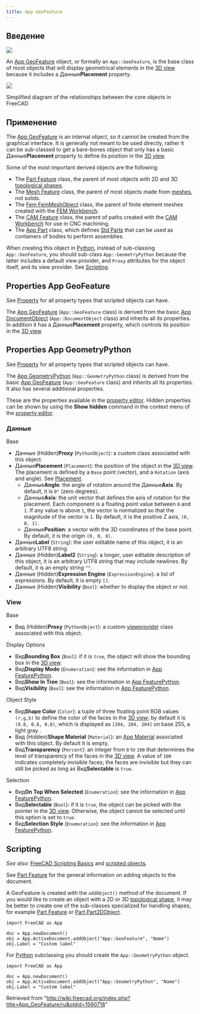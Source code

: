 ```yaml
---
title: App GeoFeature
---
```

## Введение

![](/images/Feature.svg)

An [App GeoFeature](/App_GeoFeature "App GeoFeature") object, or formally an `App::GeoFeature`, is the base class of most objects that will display geometrical elements in the [3D view](/3D_view "3D view") because it includes a Данные**Placement** property.

![](/images/FreeCAD_core_objects.svg)

Simplified diagram of the relationships between the core objects in FreeCAD

## Применение

The [App GeoFeature](/App_GeoFeature "App GeoFeature") is an internal object, so it cannot be created from the graphical interface. It is generally not meant to be used directly, rather it can be sub-classed to get a bare-bones object that only has a basic Данные**Placement** property to define its position in the [3D view](/3D_view "3D view").

Some of the most important derived objects are the following:

* The [Part Feature](/Part_Feature "Part Feature") class, the parent of most objects with 2D and 3D [topological shapes](/Part_TopoShape "Part TopoShape").
* The [Mesh Feature](/Mesh_Feature "Mesh Feature") class, the parent of most objects made from [meshes](/Mesh_MeshObject "Mesh MeshObject"), not solids.
* The [Fem FemMeshObject](/FEM_Mesh "FEM Mesh") class, the parent of finite element meshes created with the [FEM Workbench](/FEM_Workbench "FEM Workbench").
* The [CAM Feature](/index.php?title=CAM_Feature&action=edit&redlink=1 "CAM Feature (page does not exist)") class, the parent of paths created with the [CAM Workbench](/CAM_Workbench "CAM Workbench") for use in CNC machining.
* The [App Part](/App_Part "App Part") class, which defines [Std Parts](/Std_Part "Std Part") that can be used as containers of bodies to perform assemblies.

When creating this object in [Python](/Python "Python"), instead of sub-classing `App::GeoFeature`, you should sub-class `App::GeometryPython` because the latter includes a default view provider, and `Proxy` attributes for the object itself, and its view provider. See [Scripting](/App_GeoFeature#Scripting "App GeoFeature").

## Properties App GeoFeature

See [Property](/Property "Property") for all property types that scripted objects can have.

The [App GeoFeature](/App_GeoFeature "App GeoFeature") (`App::GeoFeature` class) is derived from the basic [App DocumentObject](/App_DocumentObject "App DocumentObject") (`App::DocumentObject` class) and inherits all its properties. In addition it has a Данные**Placement** property, which controls its position in the [3D view](/3D_view "3D view").

## Properties App GeometryPython

See [Property](/Property "Property") for all property types that scripted objects can have.

The [App GeometryPython](/App_GeoFeature "App GeoFeature") (`App::GeometryPython` class) is derived from the basic [App GeoFeature](/App_GeoFeature "App GeoFeature") (`App::GeoFeature` class) and inherits all its properties. It also has several additional properties.

These are the properties available in the [property editor](/Property_editor "Property editor"). Hidden properties can be shown by using the **Show hidden** command in the context menu of the [property editor](/Property_editor "Property editor").

### Данные

Base

* Данные (Hidden)**Proxy** (`PythonObject`): a custom class associated with this object.
* Данные**Placement** (`Placement`): the position of the object in the [3D view](/3D_view "3D view"). The placement is defined by a `Base` point (vector), and a `Rotation` (axis and angle). See [Placement](/Placement "Placement").
  + Данные**Angle**: the angle of rotation around the Данные**Axis**. By default, it is `0°` (zero degrees).
  + Данные**Axis**: the unit vector that defines the axis of rotation for the placement. Each component is a floating point value between `0` and `1`. If any value is above `1`, the vector is normalized so that the magnitude of the vector is `1`. By default, it is the positive Z axis, `(0, 0, 1)`.
  + Данные**Position**: a vector with the 3D coordinates of the base point. By default, it is the origin `(0, 0, 0)`.
* Данные**Label** (`String`): the user editable name of this object, it is an arbitrary UTF8 string.
* Данные (Hidden)**Label2** (`String`): a longer, user editable description of this object, it is an arbitrary UTF8 string that may include newlines. By default, it is an empty string `""`.
* Данные (Hidden)**Expression Engine** (`ExpressionEngine`): a list of expressions. By default, it is empty `[]`.
* Данные (Hidden)**Visibility** (`Bool`): whether to display the object or not.

### View

Base

* Вид (Hidden)**Proxy** (`PythonObject`): a custom [viewprovider](/Viewprovider "Viewprovider") class associated with this object.

Display Options

* Вид**Bounding Box** (`Bool`): if it is `true`, the object will show the bounding box in the [3D view](/3D_view "3D view").
* Вид**Display Mode** (`Enumeration`): see the information in [App FeaturePython](/App_FeaturePython "App FeaturePython").
* Вид**Show In Tree** (`Bool`): see the information in [App FeaturePython](/App_FeaturePython "App FeaturePython").
* Вид**Visibility** (`Bool`): see the information in [App FeaturePython](/App_FeaturePython "App FeaturePython").

Object Style

* Вид**Shape Color** (`Color`): a tuple of three floating point RGB values `(r,g,b)` to define the color of the faces in the [3D view](/3D_view "3D view"); by default it is `(0.8, 0.8, 0.8)`, which is displayed as `[204, 204, 204]` on base 255, a  light gray .
* Вид (Hidden)**Shape Material** (`Material`): an [App Material](/index.php?title=App_Material&action=edit&redlink=1 "App Material (page does not exist)") associated with this object. By default it is empty.
* Вид**Transparency** (`Percent`): an integer from `0` to `100` that determines the level of transparency of the faces in the [3D view](/3D_view "3D view"). A value of `100` indicates completely invisible faces; the faces are invisible but they can still be picked as long as Вид**Selectable** is `true`.

Selection

* Вид**On Top When Selected** (`Enumeration`): see the information in [App FeaturePython](/App_FeaturePython "App FeaturePython").
* Вид**Selectable** (`Bool`): if it is `true`, the object can be picked with the pointer in the [3D view](/3D_view "3D view"). Otherwise, the object cannot be selected until this option is set to `true`.
* Вид**Selection Style** (`Enumeration`): see the information in [App FeaturePython](/App_FeaturePython "App FeaturePython").

## Scripting

*See also:* [FreeCAD Scripting Basics](/FreeCAD_Scripting_Basics "FreeCAD Scripting Basics") and [scripted objects](/Scripted_objects "Scripted objects").

See [Part Feature](/Part_Feature "Part Feature") for the general information on adding objects to the document.

A GeoFeature is created with the `addObject()` method of the document. If you would like to create an object with a 2D or 3D [topological shape](/Part_TopoShape "Part TopoShape"), it may be better to create one of the sub-classes specialized for handling shapes, for example [Part Feature](/Part_Feature "Part Feature") or [Part Part2DObject](/Part_Part2DObject "Part Part2DObject").

```
import FreeCAD as App

doc = App.newDocument()
obj = App.ActiveDocument.addObject("App::GeoFeature", "Name")
obj.Label = "Custom label"

```

For [Python](/Python "Python") subclassing you should create the `App::GeometryPython` object.

```
import FreeCAD as App

doc = App.newDocument()
obj = App.ActiveDocument.addObject("App::GeometryPython", "Name")
obj.Label = "Custom label"

```

Retrieved from "<http://wiki.freecad.org/index.php?title=App_GeoFeature/ru&oldid=1560718>"